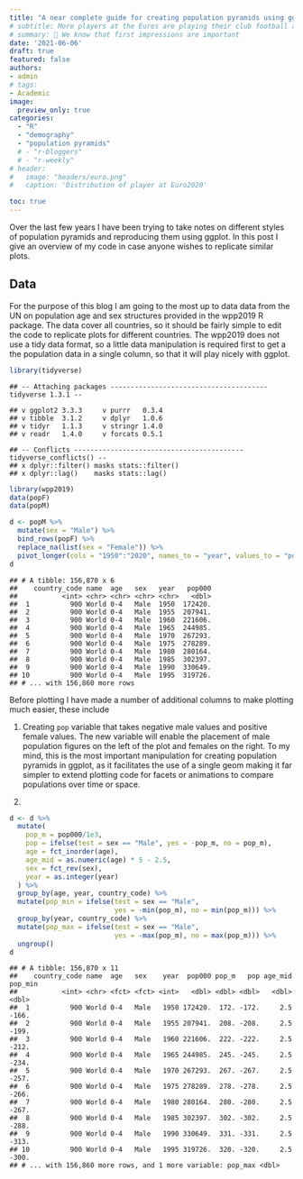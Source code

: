 ```yaml
---
title: "A near complete guide for creating population pyramids using ggplot"
# subtitle: More players at the Euros are playing their club football abroad than ever before.
# summary: 👋 We know that first impressions are important
date: '2021-06-06'
draft: true
featured: false
authors:
- admin
# tags:
- Academic
image:
  preview_only: true
categories: 
  - "R"
  - "demography"
  - "population pyramids"
  # - "r-bloggers"
  # - "r-weekly"
# header:
#   image: "headers/euro.png"
#   caption: 'Distribution of player at Euro2020'

toc: true
---
```


Over the last few years  I have been trying to take notes on different styles of population pyramids and reproducing them using ggplot. In this post I give an overview of my code in case anyone wishes to replicate similar plots.

## Data

For the purpose of this blog I am going to the most up to data data from the UN on population age and sex structures provided in the wpp2019 R package. The data cover all countries, so it should be fairly simple to edit the code to replicate plots for different countries. The wpp2019 does not use a tidy data format, so a little data manipulation is required first to get a the population data in a single column, so that it will play nicely with ggplot.


```r
library(tidyverse)
```

```
## -- Attaching packages --------------------------------------- tidyverse 1.3.1 --
```

```
## v ggplot2 3.3.3     v purrr   0.3.4
## v tibble  3.1.2     v dplyr   1.0.6
## v tidyr   1.1.3     v stringr 1.4.0
## v readr   1.4.0     v forcats 0.5.1
```

```
## -- Conflicts ------------------------------------------ tidyverse_conflicts() --
## x dplyr::filter() masks stats::filter()
## x dplyr::lag()    masks stats::lag()
```

```r
library(wpp2019)
data(popF)
data(popM)

d <- popM %>%
  mutate(sex = "Male") %>%
  bind_rows(popF) %>%
  replace_na(list(sex = "Female")) %>%
  pivot_longer(cols = "1950":"2020", names_to = "year", values_to = "pop000")
d
```

```
## # A tibble: 156,870 x 6
##    country_code name  age   sex   year   pop000
##           <int> <chr> <chr> <chr> <chr>   <dbl>
##  1          900 World 0-4   Male  1950  172420.
##  2          900 World 0-4   Male  1955  207941.
##  3          900 World 0-4   Male  1960  221606.
##  4          900 World 0-4   Male  1965  244985.
##  5          900 World 0-4   Male  1970  267293.
##  6          900 World 0-4   Male  1975  278289.
##  7          900 World 0-4   Male  1980  280164.
##  8          900 World 0-4   Male  1985  302397.
##  9          900 World 0-4   Male  1990  330649.
## 10          900 World 0-4   Male  1995  319726.
## # ... with 156,860 more rows
```

Before plotting I have made a number of additional columns to make plotting much easier, these include

1. Creating `pop` variable that takes negative male values and positive female values. The new variable will enable the placement of male population figures on the left of the plot and females on the right. To my mind, this is the most important manipulation for creating population pyramids in ggplot, as it facilitates the use of a single geom making it far simpler to extend plotting code for facets or animations to compare populations over time or space.  

2. 


```r
d <- d %>%
  mutate(
    pop_m = pop000/1e3,
    pop = ifelse(test = sex == "Male", yes = -pop_m, no = pop_m),
    age = fct_inorder(age), 
    age_mid = as.numeric(age) * 5 - 2.5,
    sex = fct_rev(sex),
    year = as.integer(year)
  ) %>%
  group_by(age, year, country_code) %>%
  mutate(pop_min = ifelse(test = sex == "Male", 
                          yes = -min(pop_m), no = min(pop_m))) %>%
  group_by(year, country_code) %>%
  mutate(pop_max = ifelse(test = sex == "Male", 
                          yes = -max(pop_m), no = max(pop_m))) %>%
  ungroup()
d
```

```
## # A tibble: 156,870 x 11
##    country_code name  age   sex    year  pop000 pop_m   pop age_mid pop_min
##           <int> <chr> <fct> <fct> <int>   <dbl> <dbl> <dbl>   <dbl>   <dbl>
##  1          900 World 0-4   Male   1950 172420.  172. -172.     2.5   -166.
##  2          900 World 0-4   Male   1955 207941.  208. -208.     2.5   -199.
##  3          900 World 0-4   Male   1960 221606.  222. -222.     2.5   -212.
##  4          900 World 0-4   Male   1965 244985.  245. -245.     2.5   -234.
##  5          900 World 0-4   Male   1970 267293.  267. -267.     2.5   -257.
##  6          900 World 0-4   Male   1975 278289.  278. -278.     2.5   -266.
##  7          900 World 0-4   Male   1980 280164.  280. -280.     2.5   -267.
##  8          900 World 0-4   Male   1985 302397.  302. -302.     2.5   -288.
##  9          900 World 0-4   Male   1990 330649.  331. -331.     2.5   -313.
## 10          900 World 0-4   Male   1995 319726.  320. -320.     2.5   -300.
## # ... with 156,860 more rows, and 1 more variable: pop_max <dbl>
```

